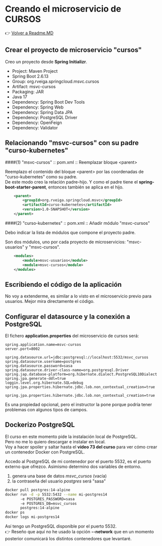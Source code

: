 # Creando el microservicio de CURSOS

👉 [Volver a Readme.MD](Readme.MD)

## Crear el proyecto de microservicio "cursos"

Creo un proyecto desde **Spring Initializr**.

- Project: Maven Project
- Spring Boot 2.6.13
- Group: org.rveiga.springcloud.msvc.cursos
- Artifact: msvc-cursos
- Packaging: JAR
- Java 17
- Dependency: Spring Boot Dev Tools
- Dependency: Spring Web
- Dependency: Spring Data JPA
- Dependency: PostgreSQL Driver
- Dependency: OpenFeign
- Dependency: Validator

## Relacionando "msvc-cursos" con su padre "curso-kubernetes"

####(1) "msvc-cursos" :: pom.xml :: Reemplazar bloque &lt;parent&gt;

Reemplazo el contenido del bloque &lt;parent&gt; por las coordenadas de "curso-kubernetes" como su padre. <br>
De este modo creo la relación padre-hijo. Y como el padre tiene el **spring-boot-starter-parent**, entonces también se aplica en el hijo.

```xml 
    <parent>
        <groupId>org.rveiga.springcloud.msvc</groupId>
        <artifactId>curso-kubernetes</artifactId>
        <version>1.0-SNAPSHOT</version>
    </parent>
```
####(2) "curso-kubernetes" :: pom.xml :: Añadir módulo "msvc-cursos"

Debo indicar la lista de módulos que compone el proyecto padre.

Son dos módulos, uno por cada proyecto de microservicios: "msvc-usuarios" y "msvc-cursos".

```xml 
    <modules>
        <module>msvc-usuarios</module>
        <module>msvc-cursos</module>
    </modules>
```

## Escribiendo el código de la aplicación 

No voy a extenderme, es similar a lo visto en el microservicio previo para usuarios. 
Mejor mira directamente el código. 

## Configurar el datasource y la conexión a PostgreSQL 

El fichero **application.properties** del microservicio de cursos será: 

```properties
spring.application.name=msvc-cursos
server.port=8002

spring.datasource.url=jdbc:postgresql://localhost:5532/msvc_cursos
spring.datasource.username=postgres
spring.datasource.password=sasa
spring.datasource.driver-class-name=org.postgresql.Driver
spring.jap.database-platform=org.hibernate.dialect.PostgreSQL10Dialect
spring.jpa.generate-ddl=true
loggin.level.org.hibernate.SQL=debug
spring.jpa.properties.hibernate.jdbc.lob.non_contextual_creation=true
```

`spring.jpa.properties.hibernate.jdbc.lob.non_contextual_creation=true`

Es una propiedad opcional, pero el instructor la pone porque podría tener problemas con algunos tipos de campos. 

## Dockerizo  PostgreSQL

El curso en este momento pide la instalación local de PostgreSQL. <br>
Pero no me lo quiero descargar e instalar en local. <br>
Voy a hacer spoiler y saltar hasta el **vídeo 73 del curso** para ver cómo crear un contenedor Docker con PostgreSQL.

Accedo al PostgreSQL de mi contenedor por el puerto 5532, es el puerto externo que ofrezco.
Asimismo determino dos variables de entorno.
1. genera una base de datos *msvc_cursos* (vacía)
2. la contraseña del usuario *postgres* será "sasa"
```bash
docker pull postgres:14-alpine
docker run -d -p 5532:5432 --name mi-postgres14 
       -e POSTGRES_PASSWORD=sasa
       -e POSTGRES_DB=msvc_cursos
       postgres:14-alpine
docker ps
docker logs mi-postgres14
```

Así tengo un PostgreSQL disponible por el puerto 5532. <br>
👉  Reseño que aquí no he usado la opción **--network** que en un momento posterior comunicará los distintos contenedores que levantaré.
